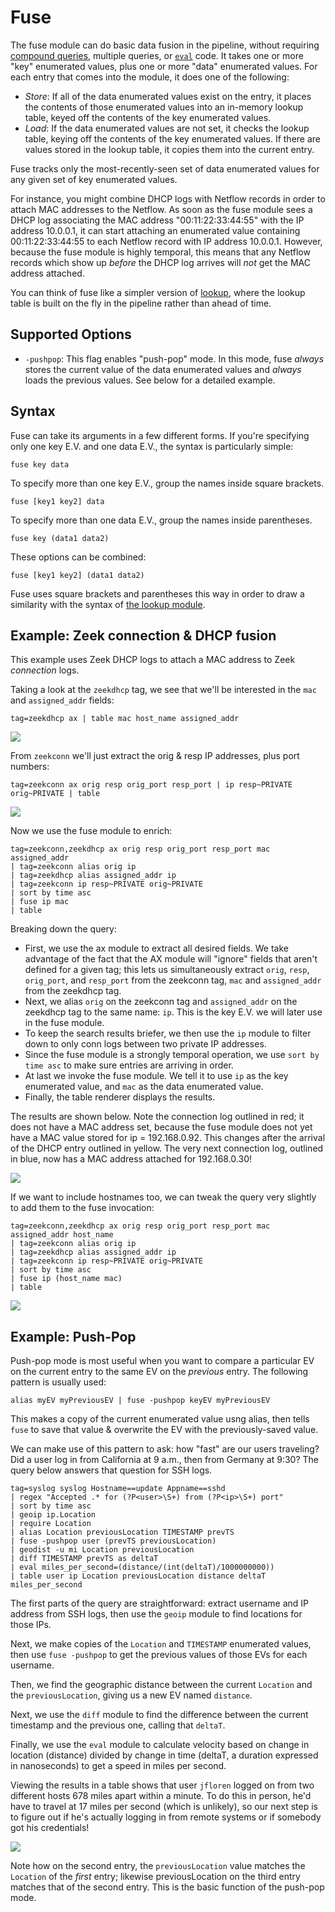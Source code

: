 # Fuse

The fuse module can do basic data fusion in the pipeline, without requiring [compound queries](/search/search), multiple queries, or [`eval`](/search/eval/eval) code. It takes one or more "key" enumerated values, plus one or more "data" enumerated values. For each entry that comes into the module, it does one of the following:

* *Store*: If all of the data enumerated values exist on the entry, it places the contents of those enumerated values into an in-memory lookup table, keyed off the contents of the key enumerated values.
* *Load*: If the data enumerated values are not set, it checks the lookup table, keying off the contents of the key enumerated values. If there are values stored in the lookup table, it copies them into the current entry.

Fuse tracks only the most-recently-seen set of data enumerated values for any given set of key enumerated values.

For instance, you might combine DHCP logs with Netflow records in order to attach MAC addresses to the Netflow. As soon as the fuse module sees a DHCP log associating the MAC address "00:11:22:33:44:55" with the IP address 10.0.0.1, it can start attaching an enumerated value containing 00:11:22:33:44:55 to each Netflow record with IP address 10.0.0.1. However, because the fuse module is highly temporal, this means that any Netflow records which show up *before* the DHCP log arrives will *not* get the MAC address attached.

You can think of fuse like a simpler version of [lookup](/search/lookup/lookup), where the lookup table is built on the fly in the pipeline rather than ahead of time.

## Supported Options

* `-pushpop`: This flag enables "push-pop" mode. In this mode, fuse *always* stores the current value of the data enumerated values and *always* loads the previous values. See below for a detailed example.

## Syntax

Fuse can take its arguments in a few different forms. If you're specifying only one key E.V. and one data E.V., the syntax is particularly simple:

	fuse key data

To specify more than one key E.V., group the names inside square brackets.

	fuse [key1 key2] data

To specify more than one data E.V., group the names inside parentheses.

	fuse key (data1 data2)

These options can be combined:

	fuse [key1 key2] (data1 data2)

Fuse uses square brackets and parentheses this way in order to draw a similarity with the syntax of [the lookup module](/search/lookup/lookup).

## Example: Zeek connection & DHCP fusion

This example uses Zeek DHCP logs to attach a MAC address to Zeek *connection* logs.

Taking a look at the `zeekdhcp` tag, we see that we'll be interested in the `mac` and `assigned_addr` fields:

	tag=zeekdhcp ax | table mac host_name assigned_addr

![](zeekdhcp.png)

From `zeekconn` we'll just extract the orig & resp IP addresses, plus port numbers:

	tag=zeekconn ax orig resp orig_port resp_port | ip resp~PRIVATE orig~PRIVATE | table

![](zeekconn.png)

Now we use the fuse module to enrich:

```gravwell
tag=zeekconn,zeekdhcp ax orig resp orig_port resp_port mac assigned_addr 
| tag=zeekconn alias orig ip 
| tag=zeekdhcp alias assigned_addr ip 
| tag=zeekconn ip resp~PRIVATE orig~PRIVATE 
| sort by time asc 
| fuse ip mac 
| table
```

Breaking down the query:

* First, we use the ax module to extract all desired fields. We take advantage of the fact that the AX module will "ignore" fields that aren't defined for a given tag; this lets us simultaneously extract `orig`, `resp`, `orig_port`, and `resp_port` from the zeekconn tag, `mac` and `assigned_addr` from the zeekdhcp tag.
* Next, we alias `orig` on the zeekconn tag and `assigned_addr` on the zeekdhcp tag to the same name: `ip`. This is the key E.V. we will later use in the fuse module.
* To keep the search results briefer, we then use the `ip` module to filter down to only conn logs between two private IP addresses.
* Since the fuse module is a strongly temporal operation, we use `sort by time asc` to make sure entries are arriving in order.
* At last we invoke the fuse module. We tell it to use `ip` as the key enumerated value, and `mac` as the data enumerated value.
* Finally, the table renderer displays the results.

The results are shown below. Note the connection log outlined in red; it does not have a MAC address set, because the fuse module does not yet have a MAC value stored for ip = 192.168.0.92. This changes after the arrival of the DHCP entry outlined in yellow. The very next connection log, outlined in blue, now has a MAC address attached for 192.168.0.30!

![](fused.png)

If we want to include hostnames too, we can tweak the query very slightly to add them to the fuse invocation:

```gravwell
tag=zeekconn,zeekdhcp ax orig resp orig_port resp_port mac assigned_addr host_name
| tag=zeekconn alias orig ip 
| tag=zeekdhcp alias assigned_addr ip 
| tag=zeekconn ip resp~PRIVATE orig~PRIVATE 
| sort by time asc 
| fuse ip (host_name mac)
| table
```

![](fused-hostnames.png)

## Example: Push-Pop

Push-pop mode is most useful when you want to compare a particular EV on the current entry to the same EV on the *previous* entry. The following pattern is usually used:

```
alias myEV myPreviousEV | fuse -pushpop keyEV myPreviousEV
```

This makes a copy of the current enumerated value usng alias, then tells `fuse` to save that value & overwrite the EV with the previously-saved value.

We can make use of this pattern to ask: how "fast" are our users traveling? Did a user log in from California at 9 a.m., then from Germany at 9:30? The query below answers that question for SSH logs.

```
tag=syslog syslog Hostname==update Appname==sshd
| regex "Accepted .* for (?P<user>\S+) from (?P<ip>\S+) port" 
| sort by time asc
| geoip ip.Location
| require Location
| alias Location previousLocation TIMESTAMP prevTS
| fuse -pushpop user (prevTS previousLocation)
| geodist -u mi Location previousLocation
| diff TIMESTAMP prevTS as deltaT
| eval miles_per_second=(distance/(int(deltaT)/1000000000))
| table user ip Location previousLocation distance deltaT miles_per_second
```

The first parts of the query are straightforward: extract username and IP address from SSH logs, then use the `geoip` module to find locations for those IPs.

Next, we make copies of the `Location` and `TIMESTAMP` enumerated values, then use `fuse -pushpop` to get the previous values of those EVs for each username.

Then, we find the geographic distance between the current `Location` and the `previousLocation`, giving us a new EV named `distance`.

Next, we use the `diff` module to find the difference between the current timestamp and the previous one, calling that `deltaT`.

Finally, we use the `eval` module to calculate velocity based on change in location (distance) divided by change in time (deltaT, a duration expressed in nanoseconds) to get a speed in miles per second.

Viewing the results in a table shows that user `jfloren` logged on from two different hosts 678 miles apart within a minute. To do this in person, he'd have to travel at 17 miles per second (which is unlikely), so our next step is to figure out if he's actually logging in from remote systems or if somebody got his credentials!

![](fuse-velocity.png)

Note how on the second entry, the `previousLocation` value matches the `Location` of the *first* entry; likewise previousLocation on the third entry matches that of the second entry. This is the basic function of the push-pop mode.